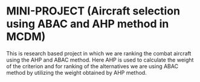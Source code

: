 # MINI-PROJECT (Aircraft selection using ABAC and AHP method in MCDM)

This is research based project in which we are ranking the combat aircraft using the AHP and ABAC method. Here AHP is used to calculate the weight of the criterion and for ranking of the alternatives we are using ABAC method by utilizing the weight obtained by AHP method.